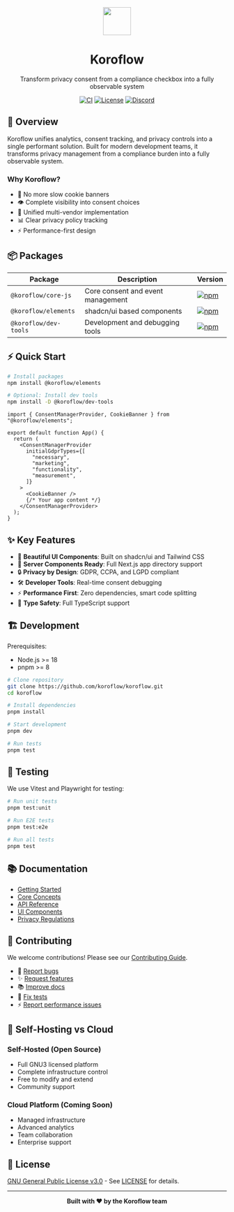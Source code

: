 <div align="center">
   <picture>
      <source media="(prefers-color-scheme: dark)" srcset="https://koroflow.com/logo-dark-mode.png" height="64">
      <img src="https://koroflow.com/logo-light-mode.png" height="64">
    </picture>
  <h1>Koroflow</h1>
  <p>Transform privacy consent from a compliance checkbox into a fully observable system</p>

  [![CI](https://github.com/koroflow/koroflow/actions/workflows/ci.yml/badge.svg?style=flat-square)](https://github.com/koroflow/koroflow/actions/workflows/ci.yml)
  [![License](https://img.shields.io/badge/license-GPL--3.0-blue.svg?style=flat-square)](LICENSE)
  [![Discord](https://img.shields.io/discord/1312171102268690493?style=flat-square)](https://discord.gg/koroflow)
</div>

## 🎯 Overview

Koroflow unifies analytics, consent tracking, and privacy controls into a single performant solution. Built for modern development teams, it transforms privacy management from a compliance burden into a fully observable system.

### Why Koroflow?

- 🚫 No more slow cookie banners
- 👁️ Complete visibility into consent choices
- 🔄 Unified multi-vendor implementation
- 📊 Clear privacy policy tracking
- ⚡ Performance-first design

## 📦 Packages

| Package | Description | Version |
|---------|-------------|---------|
| `@koroflow/core-js` | Core consent and event management | [![npm](https://img.shields.io/npm/v/@koroflow/core-js?style=flat-square)](https://www.npmjs.com/package/@koroflow/core-js) |
| `@koroflow/elements` | shadcn/ui based components | [![npm](https://img.shields.io/npm/v/@koroflow/elements?style=flat-square)](https://www.npmjs.com/package/@koroflow/elements) |
| `@koroflow/dev-tools` | Development and debugging tools | [![npm](https://img.shields.io/npm/v/@koroflow/dev-tools?style=flat-square)](https://www.npmjs.com/package/@koroflow/dev-tools) |

## ⚡ Quick Start

```bash
# Install packages
npm install @koroflow/elements

# Optional: Install dev tools
npm install -D @koroflow/dev-tools
```

```tsx
import { ConsentManagerProvider, CookieBanner } from "@koroflow/elements";

export default function App() {
  return (
    <ConsentManagerProvider
      initialGdprTypes={[
        "necessary",
        "marketing",
        "functionality",
        "measurement",
      ]}
    >
      <CookieBanner />
      {/* Your app content */}
    </ConsentManagerProvider>
  );
}
```

## ✨ Key Features

- 🎨 **Beautiful UI Components**: Built on shadcn/ui and Tailwind CSS
- 📱 **Server Components Ready**: Full Next.js app directory support
- 🔒 **Privacy by Design**: GDPR, CCPA, and LGPD compliant
- 🛠️ **Developer Tools**: Real-time consent debugging
- ⚡ **Performance First**: Zero dependencies, smart code splitting
- 🎯 **Type Safety**: Full TypeScript support

## 🏗️ Development

Prerequisites:
- Node.js >= 18
- pnpm >= 8

```bash
# Clone repository
git clone https://github.com/koroflow/koroflow.git
cd koroflow

# Install dependencies
pnpm install

# Start development
pnpm dev

# Run tests
pnpm test
```

## 🧪 Testing

We use Vitest and Playwright for testing:

```bash
# Run unit tests
pnpm test:unit

# Run E2E tests
pnpm test:e2e

# Run all tests
pnpm test
```

## 📚 Documentation

- [Getting Started](https://koroflow.com/docs/getting-started)
- [Core Concepts](https://koroflow.com/docs/concepts)
- [API Reference](https://koroflow.com/docs/api)
- [UI Components](https://koroflow.com/docs/components)
- [Privacy Regulations](https://koroflow.com/docs/regulations)

## 🤝 Contributing

We welcome contributions! Please see our [Contributing Guide](CONTRIBUTING.md).

- 🐛 [Report bugs](https://github.com/koroflow/koroflow/issues/new?template=bug_report.yml)
- ✨ [Request features](https://github.com/koroflow/koroflow/issues/new?template=feature_request.yml)
- 📚 [Improve docs](https://github.com/koroflow/koroflow/issues/new?template=doc_report.yml)
- 🧪 [Fix tests](https://github.com/koroflow/koroflow/issues/new?template=test.yml)
- ⚡ [Report performance issues](https://github.com/koroflow/koroflow/issues/new?template=performance.yml)

## 🌟 Self-Hosting vs Cloud

### Self-Hosted (Open Source)
- Full GNU3 licensed platform
- Complete infrastructure control
- Free to modify and extend
- Community support

### Cloud Platform (Coming Soon)
- Managed infrastructure
- Advanced analytics
- Team collaboration
- Enterprise support

## 📜 License

[GNU General Public License v3.0](LICENSE) - See [LICENSE](LICENSE) for details.

---

<div align="center">
  <strong>Built with ❤️ by the Koroflow team</strong>
</div>